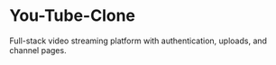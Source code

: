 # You-Tube-Clone
Full-stack video streaming platform with authentication, uploads, and channel pages.
